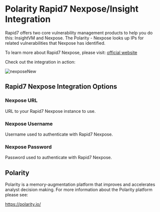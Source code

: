 # Polarity Rapid7 Nexpose/Insight Integration

Rapid7 offers two core vulnerability management products to help you do this: InsightVM and Nexpose. The Polarity - Nexpose looks up IPs for related vulnerabilities that Nexpose has identified.


To learn more about Rapid7 Nexpose, please visit: [official website](https://www.rapid7.com/products/nexpose/)

Check out the integration in action:

![nexposeNew](https://user-images.githubusercontent.com/22529325/61459725-5eca6d80-a93b-11e9-8046-d781e0e9194d.gif)


## Rapid7 Nexpose Integration Options

### Nexpose URL

URL to your Rapid7 Nexpose instance to use.

### Nexpose Username

Username used to authenticate with Rapid7 Nexpose.

### Nexpose Password

Password used to authenticate with Rapid7 Nexpose.

## Polarity

Polarity is a memory-augmentation platform that improves and accelerates analyst decision making.  For more information about the Polarity platform please see:

https://polarity.io/

